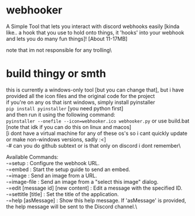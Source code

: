 # webhooker
A Simple Tool that lets you interact with discord webhooks easily [kinda like.. a hook that you use to hold onto things, it 'hooks' into your webhook and lets you do many fun things]! [About 11-17MB]

note that im not responsible for any trolling\

# build thingy or smth
this is currently a windows-only tool [but you can change that], but i have provided all the icon files and the original code for the project\
if you're on any os that isnt windows, simply install pyinstaller\
`pip install pyinstaller` [you need python first]\
and then run it using the following command:\
`pyinstaller --onefile --icon=webhooker.ico webhooker.py`
or use build.bat [note that idk if you can do this on linux and macos]\
[i dont have a virtual machine for any of these os's so i cant quickly update or make non-windows versions, sadly :<]\
-# can you do github subtext or is that only on discord i dont remember\

Available Commands:\
-=setup : Configure the webhook URL.\
-=embed : Start the setup guide to send an embed.\
-=image : Send an image from a URL.\
-=image-file : Send an image from a "select this image" dialog.\
-=edit [message id] [new content] : Edit a message with the specified ID.\
-=settitle [title] : Set the title of the application.\
-=help [asMessage] : Show this help message. If 'asMessage' is provided, the help message will be sent to the Discord channel.\
